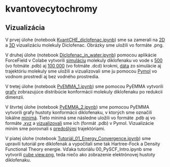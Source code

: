 # kvantovecytochromy
## Vizualizácia
V prvej úlohe (notebook [KvantCHE_diclofenac.ipynb](https://github.com/hruska-lab/kvantovecytochromy/blob/main/KvantCHE_diclofenac.ipynb)) sme sa zamerali na [2D](https://github.com/hruska-lab/kvantovecytochromy/blob/9ad385314a003fb5ff40a05b1076357d781a9c84/diclofenac-2D.png) a [3D](https://github.com/hruska-lab/kvantovecytochromy/blob/9ad385314a003fb5ff40a05b1076357d781a9c84/diclofenac-3D.png) vizualizáciu molekuly Diclofenac. Obrázky sme uložili vo formáte .png.

V druhej úlohe (notebook [Diclofenac_in_water.ipynb](https://github.com/hruska-lab/kvantovecytochromy/blob/main/Diclofenac_in_water.ipynb)) pomocou aplikácie ForceField v Colabe vytvorili [simuláciu](https://github.com/hruska-lab/kvantovecytochromy/blob/main/Diclofenac_in_water.ipynb) molekuly diklofenaku vo vode s [500](https://github.com/hruska-lab/kvantovecytochromy/blob/main/trajectory.pdb) (vo fotmáte .pdb) aj [100 000](https://github.com/hruska-lab/kvantovecytochromy/blob/main/trajectory_100000.dcd) (vo fotmáte .dcd) krokmi, [dáta](https://github.com/hruska-lab/kvantovecytochromy/blob/main/data.csv) zo simulácie aj trajektóriu molekuly sme uložili a vizualizovali sme ju pomocou [Pymol](https://github.com/hruska-lab/kvantovecytochromy/commit/63067759b46ddd889813904cf1b509b0893b174e) vo vodnom prostredí aj bez vodného prostredia.

V tretej úlohe (notebook [PyEMMA_1.ipynb](https://github.com/hruska-lab/kvantovecytochromy/blob/main/PyEMMA_1.ipynb)) sme pomocou PyEMMA vytvorili [grafy](https://github.com/hruska-lab/kvantovecytochromy/blob/main/PyEMMA_1.ipynb) zobrazujúce distribúcie konformácii molekuly diklofenaku po redukcii dimenzii.

V štvrtej úlohe (notebook [PyEMMA_2.ipynb](https://github.com/hruska-lab/kvantovecytochromy/blob/main/PyEMMA_2.ipynb)) sme pomocou PyEMMA vytvorili grafy hustoty konformácii diklofenaku, v ktorých sme označili lokálne [minimá](https://github.com/hruska-lab/kvantovecytochromy/commit/7c6d97e5b0662b8e4d6b3af857f54063d3c6cedd). Tieto minimá sme následne uložili vo formáte .pdb aj vo formáte [.xyz](https://github.com/hruska-lab/kvantovecytochromy/commit/ac0c734bcdacdcbd3212659872dd5f828fa4add7) a [vizualizovali](https://github.com/hruska-lab/kvantovecytochromy/commit/6d4ff7c742b7a85b2574faf6b3a8dcbe1afee37b) sme ich (formát .pdb) v Pymol. Vizualizácie miním sme porovnali s [predošlými](https://github.com/hruska-lab/kvantovecytochromy/commit/c8244dedf33f060e13fd14489c6c84e6454145f0) trajektóriami.

V piatej úlohe (notebook [Tutoriál_01_Energy_Convergence.ipynb](https://github.com/hruska-lab/kvantovecytochromy/blob/main/Tutori%C3%A1l_01_Energy_Convergence.ipynb)) sme upravili tutoriál pre diklofenak a vypočítali sme tak Hartree-Fock a Density Functional Theory energie. Vďaka tutoriálu 00_PySCF_Intro.ipynb sme vytvorili [cube view.png](https://github.com/hruska-lab/kvantovecytochromy/blob/main/cube%20view.png), teda niečo ako zobrazenie elektrónovej hustoty diklofenaku.
